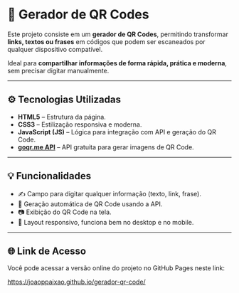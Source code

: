 # 📱 Gerador de QR Codes

Este projeto consiste em um **gerador de QR Codes**, permitindo transformar **links, textos ou frases** em códigos que podem ser escaneados por qualquer dispositivo compatível.

Ideal para **compartilhar informações de forma rápida, prática e moderna**, sem precisar digitar manualmente.

---

## ⚙️ Tecnologias Utilizadas

- **HTML5** – Estrutura da página.
- **CSS3** – Estilização responsiva e moderna.
- **JavaScript (JS)** – Lógica para integração com API e geração do QR Code.
- **[goqr.me API](https://goqr.me/api/)** – API gratuita para gerar imagens de QR Code.

---

## 💡 Funcionalidades

- ✍️ Campo para digitar qualquer informação (texto, link, frase).
- 🔗 Geração automática de QR Code usando a API.
- 📷 Exibição do QR Code na tela.
- 📱 Layout responsivo, funciona bem no desktop e no mobile.

---

## 🌐 Link de Acesso

Você pode acessar a versão online do projeto no GitHub Pages neste link:

https://joaoppaixao.github.io/gerador-qr-code/

